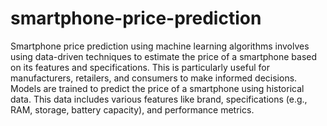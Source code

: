 # smartphone-price-prediction
Smartphone price prediction using machine learning algorithms involves using data-driven techniques to estimate the price of a smartphone based on its features and specifications. This is particularly useful for manufacturers, retailers, and consumers to make informed decisions.
Models are trained to predict the price of a smartphone using historical data. This data includes various features like brand, specifications (e.g., RAM, storage, battery capacity), and performance metrics.
